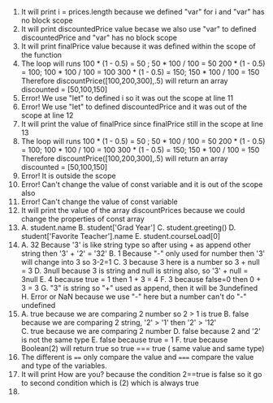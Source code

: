 1. It will print i = prices.length because we defined "var" for i and "var" has no block scope 
2. It will print discountedPrice value becase we also use "var" to defined discountedPrice and "var" has no block scope
3. It will print finalPrice value because it was defined within the scope of the function
4. The loop will runs 100 * (1 - 0.5) = 50 ; 50 * 100 / 100 = 50
                      200 * (1 - 0.5) = 100; 100 * 100 / 100 = 100
                      300 * (1 - 0.5) = 150; 150 * 100 / 100 = 150
                      Therefore discountPrice([100,200,300],.5) will return an array discounted = [50,100,150]
5. Error! We use "let" to defined i so it was out the scope at line 11
6. Error! We use "let" to defined discountedPrice and it was out of the scope at line 12
7. It will print the value of finalPrice since finalPrice still in the scope at line 13
8. The loop will runs 100 * (1 - 0.5) = 50 ; 50 * 100 / 100 = 50
                      200 * (1 - 0.5) = 100; 100 * 100 / 100 = 100
                      300 * (1 - 0.5) = 150; 150 * 100 / 100 = 150
                      Therefore discountPrice([100,200,300],.5) will return an array discounted = [50,100,150]
9. Error! It is outside the scope
10. Error! Can't change the value of const variable and it is out of the scope also
11. Error! Can't change the value of const variable
12. It will print the value of the array discountPrices because we could change the properties of const array
13. A. student.name
    B. student['Grad Year']
    C. student.greeting()
    D. student['Favorite Teacher'].name
    E. student.courseLoad[0]
14. A. 32 Because '3' is like string type so after using + as append other string then '3' + '2' = '32'
    B. 1 Because "-" only used for number then '3' will change into 3 so 3-2=1
    C. 3 because 3 here is a number so 3 + null = 3
    D. 3null because 3 is string and null is string also, so '3' + null = 3null
    E. 4 because true = 1 then 1 + 3 = 4
    F. 3 because false=0 then 0 + 3 = 3
    G. "3" is string so "+" used as append, then it will be 3undefined
    H. Error or NaN because we use "-" here but a number can't do "-" undefined
15. A. true because we are comparing 2 number so 2 > 1 is true
    B. false because we are comparing 2 string, '2' > '1' then '2' > '12'  
    C. true because we are comparing 2 number
    D. false because 2 and '2' is not the same type
    E. false because true = 1
    F. true because Boolean(2) will return true so true === true ( same value and same type)
16. The different is `==` only compare the value and `===` compare the value and type of the variables.
17. It will print How are you? because the condition 2==true is false so it go to second condition which is (2) which is always true   
18.     
    
    
    
    
    
    
    
    
    
    
    
    
    
    
    
    
    
    
    
    
    
    
    
    
    
    
